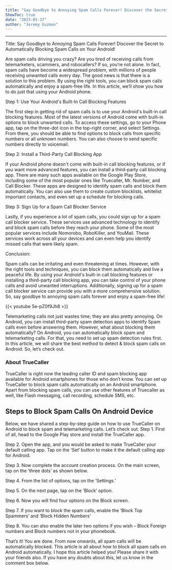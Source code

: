 ```yaml
---
title: "Say Goodbye to Annoying Spam Calls Forever! Discover the Secret to Automatically Blocking Spam Calls on Your Android!"
ShowToc: true 
date: "2023-01-17"
author: "Jeremy Guzman"
---
```

*****
Title: Say Goodbye to Annoying Spam Calls Forever! Discover the Secret to Automatically Blocking Spam Calls on Your Android!

Are spam calls driving you crazy? Are you tired of receiving calls from telemarketers, scammers, and robocallers? If so, you’re not alone. In fact, spam calls have become a widespread problem, with millions of people receiving unwanted calls every day. The good news is that there is a solution to this problem. By using the right tools, you can block spam calls automatically and enjoy a spam-free life. In this article, we’ll show you how to do just that using your Android phone.

Step 1: Use Your Android's Built-In Call Blocking Features

The first step in getting rid of spam calls is to use your Android's built-in call blocking features. Most of the latest versions of Android come with built-in options to block unwanted calls. To access these settings, go to your Phone app, tap on the three-dot icon in the top-right corner, and select Settings. From there, you should be able to find options to block calls from specific numbers or all unknown numbers. You can also choose to send specific numbers directly to voicemail.

Step 2: Install a Third-Party Call Blocking App

If your Android phone doesn't come with built-in call blocking features, or if you want more advanced features, you can install a third-party call blocking app. There are many such apps available on the Google Play Store, including some of the most popular ones like Truecaller, Mr. Number, and Call Blocker. These apps are designed to identify spam calls and block them automatically. You can also use them to create custom blocklists, whitelist important contacts, and even set up a schedule for blocking calls.

Step 3: Sign Up for a Spam Call Blocker Service

Lastly, if you experience a lot of spam calls, you could sign up for a spam call blocker service. These services use advanced technology to identify and block spam calls before they reach your phone. Some of the most popular services include Nomorobo, RoboKiller, and YouMail. These services work across all your devices and can even help you identify missed calls that were likely spam.

Conclusion:

Spam calls can be irritating and even threatening at times. However, with the right tools and techniques, you can block them automatically and live a peaceful life. By using your Android's built-in call blocking features or installing a third-party call blocking app, you can take control of your phone calls and avoid unwanted interruptions. Additionally, signing up for a spam call blocker service can provide you with a more comprehensive solution. So, say goodbye to annoying spam calls forever and enjoy a spam-free life!

{{< youtube 5e-pZ0f9Jh8 >}} 



Telemarketing calls not just wastes time; they are also pretty annoying. On Android, you can install third-party spam detection apps to identify Spam calls even before answering them. However, what about blocking them automatically?
On Android, you can automatically block spam and telemarketing calls. For that, you need to set up spam detection rules first. In this article, we will share the best method to detect & block spam calls on Android. So, let’s check out.

 
### About TrueCaller


TrueCaller is right now the leading caller ID and spam blocking app available for Android smartphones for those who don’t know. You can set up TrueCaller to block spam calls automatically on an Android smartphone.
Apart from blocking spam calls, you can use other features of Truecaller as well, like Flash messaging, call recording, schedule SMS, etc.

 
## Steps to Block Spam Calls On Android Device


Below, we have shared a step-by-step guide on how to use TrueCaller on Android to block spam and telemarketing calls. Let’s check out.
Step 1. First of all, head to the Google Play store and install the TrueCaller app.

Step 2. Open the app, and you would be asked to make TrueCaller your default calling app. Tap on the ‘Set‘ button to make it the default calling app for Android.

Step 3. Now complete the account creation process. On the main screen, tap on the ‘three dots’ as shown below.

Step 4. From the list of options, tap on the ‘Settings.’

Step 5. On the next page, tap on the ‘Block’ option.

Step 6. Now you will find four options on the Block screen.

Step 7. If you want to block the spam calls, enable the ‘Block Top Spammers’ and ‘Block Hidden Numbers’

Step 8. You can also enable the later two options if you wish – Block Foreign numbers and Block numbers not in your phonebook.

That’s it! You are done. From now onwards, all spam calls will be automatically blocked.
This article is all about how to block all spam calls on Android automatically. I hope this article helped you! Please share it with your friends also. If you have any doubts about this, let us know in the comment box below.




